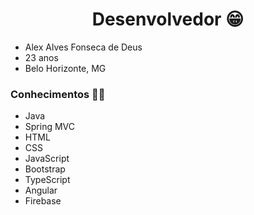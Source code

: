 <h1 align = "center"> Desenvolvedor  😁 </h1>  

- Alex Alves Fonseca de Deus
- 23 anos
- Belo Horizonte, MG

### Conhecimentos 🧑‍💻
- Java
- Spring MVC
- HTML
- CSS
- JavaScript
- Bootstrap
- TypeScript
- Angular
- Firebase
